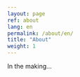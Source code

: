 ```yaml
---
layout: page
ref: about
lang: en
permalink: /about/en/
title: "About"
weight: 1
---
```


In the making...
